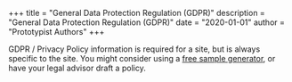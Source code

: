 +++
title = "General Data Protection Regulation (GDPR)"
description = "General Data Protection Regulation (GDPR)"
date = "2020-01-01"
author = "Prototypist Authors"
+++

GDPR / Privacy Policy information is required for a site, but is always specific to the site. You might consider using a [free sample generator](https://www.gdprprivacynotice.com/), or have your legal advisor draft a policy.
